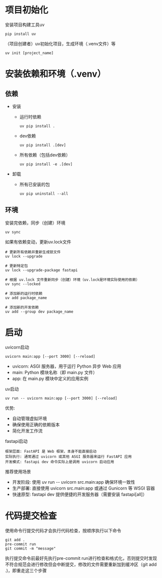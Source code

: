 # 项目初始化
安装项目构建工具uv
~~~
pip install uv
~~~

（项目创建者）uv初始化项目，生成环境（.venv文件）等
~~~
uv init [project_name]
~~~

# 安装依赖和环境（.venv）

## 依赖

- 安装

  - 运行时依赖

    ```
    uv pip install .
    ```

  - dev依赖

    ```
    uv pip install .[dev]
    ```

  - 所有依赖（包括dev依赖）

    ```
    uv pip install -e .[dev]
    ```

- 卸载

  - 所有已安装的包

    ```
    uv pip uninstall --all
    ```

    

## 环境

安装完依赖，同步（创建）环境

```
uv sync
```



如果有依赖变动，更新uv.lock文件

```
# 更新所有依赖并重新生成锁文件
uv lock --upgrade

# 更新特定包
uv lock --upgrade-package fastapi

# 根据 uv.lock 文件重新同步（创建）环境（uv.lock是环境实际使用的依赖）
uv sync --locked
```

```
# 添加新的运行时依赖
uv add package_name

# 添加新的开发依赖
uv add --group dev package_name
```


# 启动



uvicorn启动
```
uvicorn main:app [--port 3000] [--reload]
```
* uvicorn: ASGI 服务器，用于运行 Python 异步 Web 应用
* main: Python 模块名称（即 main.py 文件）
* app: 在 main.py 模块中定义的应用实例

uv启动
```
uv run -- uvicorn main:app [--port 3000] [--reload]
```
优势:
* 自动管理虚拟环境
* 确保使用正确的依赖版本
* 简化开发工作流

fastapi启动
```
框架层面: FastAPI 是 Web 框架，本身不能直接启动
实际执行: 通常通过 uvicorn 或其他 ASGI 服务器来运行 FastAPI 应用
开发模式: fastapi dev 命令实际上是调用 uvicorn 启动应用
```

推荐使用场景
* 开发阶段: 使用 uv run -- uvicorn src.main:app 确保环境一致性
* 生产部署: 直接使用 uvicorn src.main:app 或通过 Gunicorn 等 WSGI 容器
* 快速原型: fastapi dev 提供便捷的开发服务器（需要安装 fastapi[all]）


# 代码提交检查
使用命令行提交代码才会执行代码检查，按顺序执行以下命令
~~~
git add .
pre-commit run
git commit -m "message"    
~~~
执行提交命令前最好先执行pre-commit run进行检查和格式化，否则提交时发现不符合规范会进行修改但会中断提交，修改的文件需要重新加到缓冲区（git add .)，即重走这三个步骤
